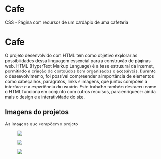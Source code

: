 # Cafe
CSS - Página com recursos de um cardápio de uma cafetaria
<!DOCTYPE html>
<html lang="en">
   <head>
   <body>
 <meta charset="utf-8">
 <meta name="viewport" content="width=device-width, initial-scale=1.0">
<title>Projeto</title>
       </head>
    </body>
    <body>
    <h1>Cafe</h1>
    <p>O projeto desenvolvido com HTML tem como objetivo explorar as possibilidades dessa linguagem essencial para a construção de páginas web. HTML (HyperText Markup Language) é a base estrutural da internet, permitindo a criação de conteúdos bem organizados e acessíveis. Durante o desenvolvimento, foi possível compreender a importância de elementos como cabeçalhos, parágrafos, links e imagens, que juntos compõem a interface e a experiência do usuário. Este trabalho também destacou como o HTML funciona em conjunto com outros recursos, para enriquecer ainda mais o design e a interatividade do site.</p>
        <h2>Imagens do projetos</h2>
          <p>As imagens que compõem o projeto</p>
  <figure>
<img src="" alt=" "></a>
<figcaption> </figcaption>
   </figure>
 <figure>
   <img src=" " alt=" "></a>
    <figcaption> </figcaption>
      </figure>
       <figure>
         <img src=" " alt=" "></a>
 <figcaption> </figcaption>
    </figure>
    </body>
    </html>
